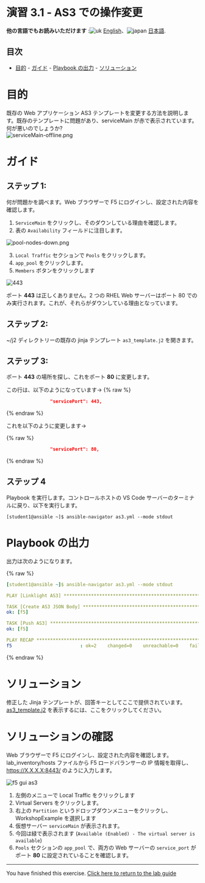 # 演習 3.1 - AS3 での操作変更

**他の言語でもお読みいただけます** :![uk](../../../images/uk.png) [English](README.md)、![japan](../../../images/japan.png) [日本語](README.ja.md).

## 目次

- [目的](#objective)  - [ガイド](#guide)  - [Playbook の出力](#playbook-output)  -
[ソリューション](#solution)

# 目的

既存の Web アプリケーション AS3 テンプレートを変更する方法を説明します。既存のテンプレートに問題があり、serviceMain が赤で表示されています。何が悪いのでしょうか?  
![serviceMain-offline.png](serviceMain-offline.png)

# ガイド

## ステップ 1:

何が問題かを調べます。Web ブラウザーで F5 にログインし、設定された内容を確認します。

  1. `ServiceMain` をクリックし、そのダウンしている理由を確認します。
  2. 表の `Availability` フィールドに注目します。

![pool-nodes-down.png](pool-nodes-down.png)

  3. `Local Traffic` セクションで `Pools` をクリックします。
  4. `app_pool` をクリックします。
  5. `Members` ボタンをクリックします

![443](443.png)

ポート **443** は正しくありません。2 つの RHEL Web サーバーはポート 80
でのみ実行されます。これが、それらがダウンしている理由となっています。

## ステップ 2:

~/j2 ディレクトリーの既存の jinja テンプレート `as3_template.j2` を開きます。

## ステップ 3:

ポート **443** の場所を探し、これをポート **80** に変更します。

この行は、以下のようになっています->
{% raw %}
``` json
                "servicePort": 443,
```
{% endraw %}

これを以下のように変更します->

{% raw %}
``` json
                "servicePort": 80,
```
{% endraw %}

## ステップ 4
Playbook を実行します。コントロールホストの VS Code サーバーのターミナルに戻り、以下を実行します。

```
[student1@ansible ~]$ ansible-navigator as3.yml --mode stdout
```

# Playbook の出力

出力は次のようになります。

{% raw %}
```yaml
[student1@ansible ~]$ ansible-navigator as3.yml --mode stdout

PLAY [Linklight AS3] **********************************************************

TASK [Create AS3 JSON Body] ***************************************************
ok: [f5]

TASK [Push AS3] ***************************************************************
ok: [f5]

PLAY RECAP ********************************************************************
f5                         : ok=2    changed=0    unreachable=0    failed=0
```
{% endraw %}

# ソリューション

修正した Jinja テンプレートが、回答キーとしてここで提供されています。
[as3_template.j2](https://github.com/network-automation/linklight/blob/master/exercises/ansible_f5/3.1-as3-change/j2/as3_template.j2)
を表示するには、ここをクリックしてください。

# ソリューションの確認

Web ブラウザーで F5 にログインし、設定された内容を確認します。lab_inventory/hosts ファイルから F5 ロードバランサーの
IP 情報を取得し、https://X.X.X.X:8443/ のように入力します。

![f5 gui as3](as3-fix.gif)

1. 左側のメニューで Local Traffic をクリックします
2. Virtual Servers をクリックします。
3. 右上の `Partition` というドロップダウンメニューをクリックし、WorkshopExample を選択します
4. 仮想サーバー `serviceMain` が表示されます。
5. 今回は緑で表示されます (`Available (Enabled) - The virtual server is available`)
6. `Pools` セクションの `app_pool` で、両方の Web サーバーの `service_port` がポート **80**
   に設定されていることを確認します。

----

You have finished this exercise.  [Click here to return to the lab
guide](../README.md)
